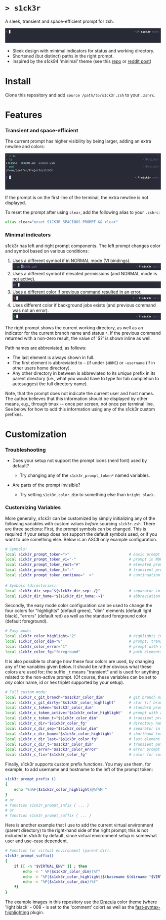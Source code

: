 # `> s1ck3r`

A sleek, transient and space-efficient prompt for zsh.

![main prompt](https://github.com/pseifer/s1ck3r/blob/main/images/s1ck3r-main.png?raw=true)

- Sleek design with minimal indicators for status and working directory.
- Shortened (but distinct) paths in the right prompt.
- Inspired by the s1ck94 'minimal' theme (see this [repo](https://github.com/zimfw/s1ck94) or [reddit post](https://www.reddit.com/r/commandline/comments/2ycc5c/zsh_minimal_theme/))

# Install

Clone this repository and add `source /path/to/s1ck3r.zsh` to your `.zshrc`.

# Features

### Transient and space-efficient

The current prompt has higher visibility by being larger, adding an extra newline and colors:

![transient prompt](https://github.com/pseifer/s1ck3r/blob/main/images/s1ck3r-large.png?raw=true)

If the prompt is on the first line of the terminal, the extra newline is not displayed.

To reset the prompt after using `clear`, add the following alias to your `.zshrc`:
```sh
alias clear="unset S1CK3R_SPACIOUS_PROMPT && clear"
```

### Minimal indicators

s1ck3r has left and right prompt components.
The left prompt changes color and symbol based on various conditions:

1. Uses a different symbol if in NORMAL mode (VI bindings).
![vi normal mode prompt](https://github.com/pseifer/s1ck3r/blob/main/images/s1ck3r-vi.png?raw=true)
2. Uses a different symbol if elevated permissions (and NORMAL mode is not active).
![root prompt](https://github.com/pseifer/s1ck3r/blob/main/images/s1ck3r-root.png?raw=true)
3. Uses a different color if previous command resulted in an error.
![error prompt](https://github.com/pseifer/s1ck3r/blob/main/images/s1ck3r-err.png?raw=true)
4. Uses different color if background jobs exists (and previous command was not an error).
![background jobs prompt](https://github.com/pseifer/s1ck3r/blob/main/images/s1ck3r-jobs.png?raw=true)

The right prompt shows the current working directory, as well as an indicator for the current branch name and status `*`.
If the previous command returned with a non-zero result, the value of '$?' is shown inline as well.

Path names are abbreviated, as follows:
- The last element is always shown in full.
- The first element is abbreviated to `~` (if under `$HOME`) or `~username` (if in other users home directory).
- Any other directory in between is abbreviated to its *unique* prefix in its parent directory (i.e., what you would have to type for tab completion to autosuggest the full directory name).

Note, that the prompt does not indicate the current user and host names.
The author believes that this information should be displayed by other means, e.g., through tmux -- once per screen, not once per terminal line.
See below for how to add this information using any of the s1ck3r custom prefixes.

# Customization

### Troubleshooting

- Does your setup not support the prompt icons (nerd font) used by default?
    - Try changing any of the `s1ck3r_prompt_token*` named variables.

- Are parts of the prompt invisible?
    - Try setting `s1ck3r_color_dim` to something else than `bright black`.

### Customizing Variables

More generally, s1ck3r can be customized by simply initializing any of the following variables with custom values *before* sourcing `s1ck3r.zsh`.
There are three sections: First, the prompt symbols can be changed.
This is required if your setup does not support the default symbols used, or if you want to use something else.
Below is an ASCII only example configuration.

```sh
# Symbols:
local s1ck3r_prompt_token=">"                           # basic prompt
local s1ck3r_prompt_token_vi="-"                        # prompt in NORMAL mode
local s1ck3r_prompt_token_root="#"                      # elevated prompt (root)
local s1ck3r_prompt_token_t="-"                         # transient prompt
local s1ck3r_prompt_token_continue="  >"                # continuation (i.e., multiline)

# Symbols (directories):
local s1ck3r_dir_sep="${s1ck3r_dir_sep:-/}"             # separator in path
local s1ck3r_dir_home="${s1ck3r_dir_home:-~}"           # abbreviation for home
```

Secondly, the easy mode color configuration can be used to change the four colors for "highlights" (default green), "dim" elements (default light black), "errors" (default red) as well as the standard foreground color (default foreground).

```sh
# Easy mode:
local s1ck3r_color_highlight="2"                        # highlights in path, prompt with jobs
local s1ck3r_color_dim="8"                              # prompt, transient, branch, separators
local s1ck3r_color_error="1"                            # prompt with errors, return value
local s1ck3r_color_fg="foreground"                      # path elements in right prompt
```

It is also possible to change *how* these four colors are used, by changing any of the variables given below.
It should be rather obvious what these colors are used for; the suffix `_t` means "transient" and is used for anything related to the non-active prompt.
(Of course, these variables can be set to *any* color name, id or hex triplet supported by your setup).

```sh
# Full custom mode:
local s1ck3r_c_git_branch="$s1ck3r_color_dim"           # git branch name
local s1ck3r_c_git_dirty="$s1ck3r_color_highlight"      # star (if branch is dirty)
local s1ck3r_c_token="$s1ck3r_color_dim"                # standard prompt
local s1ck3r_c_token_active="$s1ck3r_color_highlight"   # prompt with active jobs
local s1ck3r_c_token_t="$s1ck3r_color_dim"              # transient prompt
local s1ck3r_c_dir="$s1ck3r_color_fg"                   # directory names in path
local s1ck3r_c_dir_sep="$s1ck3r_color_dim"              # separator in path
local s1ck3r_c_dir_home="$s1ck3r_color_highlight"       # shorthand for home (~)
local s1ck3r_c_dir_last="$s1ck3r_color_fg"              # last element of path
local s1ck3r_c_dir_t="$s1ck3r_color_dim"                # transient path
local s1ck3r_c_error="$s1ck3r_color_error"              # error prompt and return value
local s1ck3r_c_fix="$s1ck3r_color_fg"                   # color for custom pre/in/suffix
```

Finally, s1ck3r supports custom prefix functions. You may use them, for example, to add username and hostname to the left of the prompt token:

```sh
s1ck3r_prompt_prefix ()
{ 
    echo "%n%F{$s1ck3r_color_highlight}@%f%M "
}
# or
# function s1ck3r_prompt_infix { ... }
# or
# function s1ck3r_prompt_suffix { ... }
```

Here is another example that I use to add the current virtual environment (parent directory) to the right-hand side of the right prompt;
this is not included in s1ck3r by default, since virtual environment setup is somewhat user and use-case dependent.

```sh
# Function for virtual environment (parent dir).
s1ck3r_prompt_suffix()
{
    if [[ -n "$VIRTUAL_ENV" ]] ; then
        echo -n " %F{$s1ck3r_color_dim}(%f"
        echo -n "%F{$s1ck3r_color_highlight}$(basename $(dirname "$VIRTUAL_ENV"))%f"
        echo -n "%F{$s1ck3r_color_dim})%f"
    fi
}
```

The example images in this repository use the [Dracula](https://draculatheme.com/) color theme (where 'light black' - 008 - is set to the 'comment' color) as well as the [fast-syntax-highlighting](https://github.com/zdharma-continuum/fast-syntax-highlighting) plugin.

